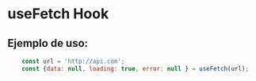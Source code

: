 # useFetch Hook

## Ejemplo de uso:
```javascript
    const url = 'http://api.com';
    const {data: null, loading: true, error: null } = useFetch(url);
```